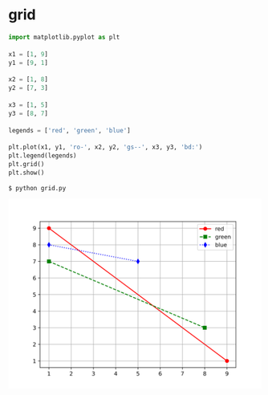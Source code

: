# grid
```python
import matplotlib.pyplot as plt

x1 = [1, 9]
y1 = [9, 1]

x2 = [1, 8]
y2 = [7, 3]

x3 = [1, 5]
y3 = [8, 7]

legends = ['red', 'green', 'blue']

plt.plot(x1, y1, 'ro-', x2, y2, 'gs--', x3, y3, 'bd:')
plt.legend(legends)
plt.grid()
plt.show()
```


```shell
$ python grid.py
```

![](svg/grid.svg)
